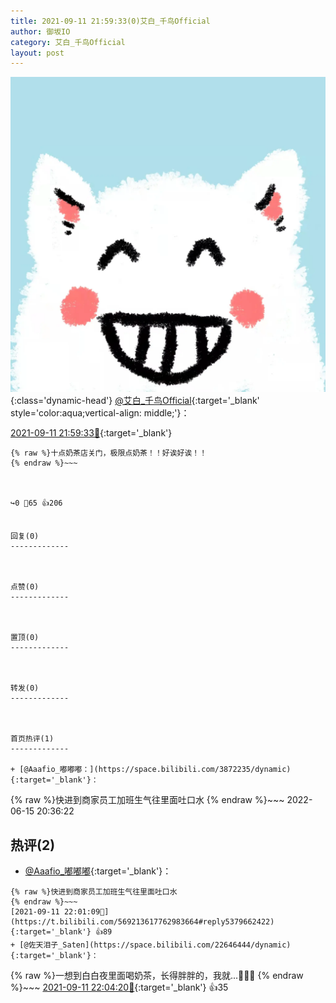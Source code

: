 ```yaml
---
title: 2021-09-11 21:59:33(0)艾白_千鸟Official
author: 御坂IO
category: 艾白_千鸟Official
layout: post
---
```


![img](/images/9ae8b9445fd0665cc014d9080156a45271be73c6.jpg){:class='dynamic-head'}
[@艾白_千鸟Official](https://space.bilibili.com/334537711/dynamic){:target='_blank' style='color:aqua;vertical-align: middle;'}：

[2021-09-11 21:59:33🔗](https://t.bilibili.com/569213617762983664){:target='_blank'}

~~~
{% raw %}十点奶茶店关门，极限点奶茶！！好诶好诶！！
{% endraw %}~~~



↪️0 💬65 👍206


回复(0)
-------------



点赞(0)
-------------



置顶(0)
-------------



转发(0)
-------------



首页热评(1)
-------------

+ [@Aaafio_嘟嘟嘟：](https://space.bilibili.com/3872235/dynamic){:target='_blank'}：
~~~
{% raw %}快进到商家员工加班生气往里面吐口水
{% endraw %}~~~
2022-06-15 20:36:22


热评(2)
-------------

+ [@Aaafio_嘟嘟嘟](https://space.bilibili.com/3872235/dynamic){:target='_blank'}：
~~~
{% raw %}快进到商家员工加班生气往里面吐口水
{% endraw %}~~~
[2021-09-11 22:01:09🔗](https://t.bilibili.com/569213617762983664#reply5379662422){:target='_blank'} 👍89
+ [@佐天泪子_Saten](https://space.bilibili.com/22646444/dynamic){:target='_blank'}：
~~~
{% raw %}一想到白白夜里面喝奶茶，长得胖胖的，我就...🤤🤤🤤
{% endraw %}~~~
[2021-09-11 22:04:20🔗](https://t.bilibili.com/569213617762983664#reply5379683578){:target='_blank'} 👍35


